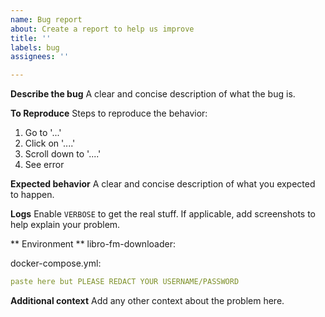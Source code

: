 ```yaml
---
name: Bug report
about: Create a report to help us improve
title: ''
labels: bug
assignees: ''

---
```


**Describe the bug**
A clear and concise description of what the bug is.

**To Reproduce**
Steps to reproduce the behavior:
1. Go to '...'
2. Click on '....'
3. Scroll down to '....'
4. See error

**Expected behavior**
A clear and concise description of what you expected to happen.

**Logs**
Enable `VERBOSE` to get the real stuff. If applicable, add screenshots to help explain your problem.

** Environment **
libro-fm-downloader:

docker-compose.yml: 

```yaml
paste here but PLEASE REDACT YOUR USERNAME/PASSWORD
```

**Additional context**
Add any other context about the problem here.
